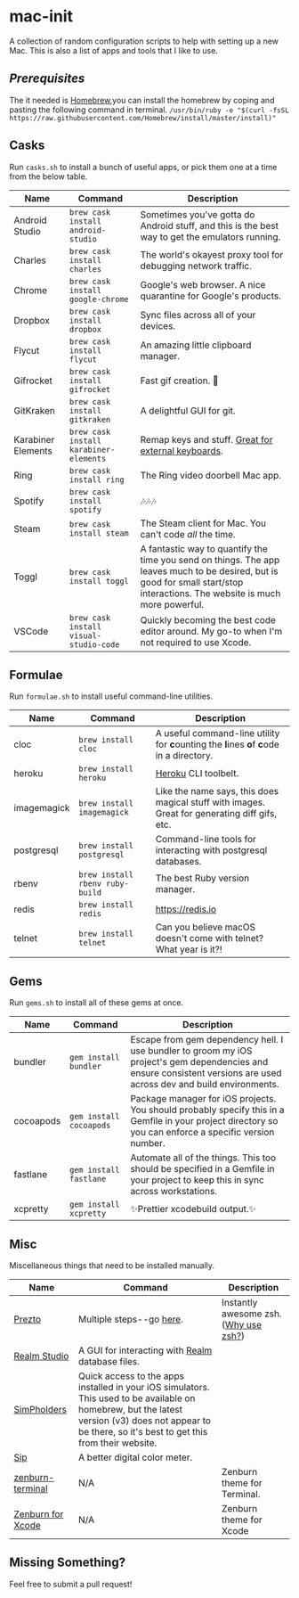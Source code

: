 # mac-init
A collection of random configuration scripts to help with setting up a new Mac. This is also a list of apps and tools that I like to use.

## _Prerequisites_
The it needed is [Homebrew](http://brew.sh/),you can install the homebrew by coping and pasting the following command in terminal.
`/usr/bin/ruby -e "$(curl -fsSL https://raw.githubusercontent.com/Homebrew/install/master/install)"`

## Casks
Run `casks.sh` to install a bunch of useful apps, or pick them one at a time from the below table.

Name|Command|Description
---|---|---
Android Studio|`brew cask install android-studio`|Sometimes you've gotta do Android stuff, and this is the best way to get the emulators running.
Charles|`brew cask install charles`|The world's okayest proxy tool for debugging network traffic.
Chrome|`brew cask install google-chrome`|Google's web browser. A nice quarantine for Google's products.
Dropbox|`brew cask install dropbox`|Sync files across all of your devices.
Flycut|`brew cask install flycut`|An amazing little clipboard manager.
Gifrocket|`brew cask install gifrocket`|Fast gif creation. :rocket:
GitKraken|`brew cask install gitkraken`|A delightful GUI for git.
Karabiner Elements|`brew cask install karabiner-elements`|Remap keys and stuff. [Great for external keyboards](https://twitter.com/ioveracker/status/1050051898428948480).
Ring|`brew cask install ring`|The Ring video doorbell Mac app.
Spotify|`brew cask install spotify`|:notes::notes::notes:
Steam|`brew cask install steam`|The Steam client for Mac. You can't code _all_ the time.
Toggl|`brew cask install toggl`|A fantastic way to quantify the time you send on things. The app leaves much to be desired, but is good for small start/stop interactions. The website is much more powerful.
VSCode|`brew cask install visual-studio-code`|Quickly becoming the best code editor around. My go-to when I'm not required to use Xcode.

## Formulae
Run `formulae.sh` to install useful command-line utilities.

Name|Command|Description
---|---|---
cloc|`brew install cloc`|A useful command-line utility for **c**ounting the **l**ines **o**f **c**ode in a directory.
heroku|`brew install heroku`|[Heroku](https://heroku.com) CLI toolbelt.
imagemagick|`brew install imagemagick`|Like the name says, this does magical stuff with images. Great for generating diff gifs, etc.
postgresql|`brew install postgresql`|Command-line tools for interacting with postgresql databases.
rbenv|`brew install rbenv ruby-build`|The best Ruby version manager.
redis|`brew install redis`|https://redis.io
telnet|`brew install telnet`|Can you believe macOS doesn't come with telnet? What year is it?!

## Gems
Run `gems.sh` to install all of these gems at once.

Name|Command|Description
---|---|---
bundler|`gem install bundler`|Escape from gem dependency hell. I use bundler to groom my iOS project's gem dependencies and ensure consistent versions are used across dev and build environments.
cocoapods|`gem install cocoapods`|Package manager for iOS projects. You should probably specify this in a Gemfile in your project directory so you can enforce a specific version number.
fastlane|`gem install fastlane`|Automate all of the things. This too should be specified in a Gemfile in your project to keep this in sync across workstations.
xcpretty|`gem install xcpretty`|:sparkles:Prettier xcodebuild output.:sparkles:

## Misc
Miscellaneous things that need to be installed manually.

Name|Command|Description
---|---|---
[Prezto](https://github.com/sorin-ionescu/prezto)|Multiple steps--go [here](https://github.com/sorin-ionescu/prezto).|Instantly awesome zsh. ([Why use zsh?](http://www.slideshare.net/jaguardesignstudio/why-zsh-is-cooler-than-your-shell-16194692))
[Realm Studio](https://realm.io/products/realm-studio/)|A GUI for interacting with [Realm](https://realm.io) database files.
[SimPholders](https://simpholders.com/3/)|Quick access to the apps installed in your iOS simulators. This used to be available on homebrew, but the latest version (v3) does not appear to be there, so it's best to get this from their website.
[Sip](https://sipapp.io)|A better digital color meter.
[zenburn-terminal](https://github.com/bdesham/zenburn-terminal)|N/A|Zenburn theme for Terminal.
[Zenburn for Xcode](https://github.com/ioveracker/Zenburn-for-Xcode)|N/A|Zenburn theme for Xcode

## Missing Something?
Feel free to submit a pull request!
